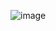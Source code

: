 ![image](https://github.com/yuuki-fuji/polybar/assets/68770062/1086e69a-b6e4-4b1f-80d9-3350d605cc71)
